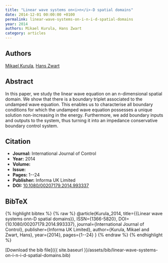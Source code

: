 ```yaml
---
title: "Linear wave systems on<i>n</i>-D spatial domains"
date: 2014-12-01 00:00:00 +0100
permalink: linear-wave-systems-on-i-n-i-d-spatial-domains
year: 2014
authors: Mikael Kurula, Hans Zwart
category: articles
---
```

 
## Authors
[Mikael Kurula](authors/mikael-kurula), [Hans Zwart](authors/hans-zwart)
 
## Abstract
In this paper, we study the linear wave equation on an n-dimensional spatial domain. We show that there is a boundary triplet associated to the undamped wave equation. This enables us to characterise all boundary conditions for which the undamped wave equation possesses a unique solution non-increasing in the energy. Furthermore, we add boundary inputs and outputs to the system, thus turning it into an impedance conservative boundary control system.
 
## Citation
- **Journal:** International Journal of Control
- **Year:** 2014
- **Volume:** 
- **Issue:** 
- **Pages:** 1--24
- **Publisher:** Informa UK Limited
- **DOI:** [10.1080/00207179.2014.993337](https://doi.org/10.1080/00207179.2014.993337)
 
## BibTeX
{% highlight bibtex %}
{% raw %}
@article{Kurula_2014,
  title={{Linear wave systems onn-D spatial domains}},
  ISSN={1366-5820},
  DOI={10.1080/00207179.2014.993337},
  journal={International Journal of Control},
  publisher={Informa UK Limited},
  author={Kurula, Mikael and Zwart, Hans},
  year={2014},
  pages={1--24}
}
{% endraw %}
{% endhighlight %}
 
[Download the bib file]({{ site.baseurl }}/assets/bib/linear-wave-systems-on-i-n-i-d-spatial-domains.bib)
 
